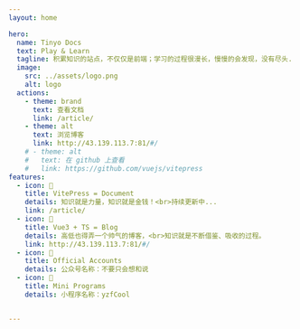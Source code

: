 ```yaml
---
layout: home

hero:
  name: Tinyo Docs
  text: Play & Learn
  tagline: 积累知识的站点，不仅仅是前端；学习的过程很漫长，慢慢的会发现，没有尽头...
  image:
    src: ../assets/logo.png
    alt: logo
  actions:
    - theme: brand
      text: 查看文档
      link: /article/
    - theme: alt
      text: 浏览博客
      link: http://43.139.113.7:81/#/
    # - theme: alt
    #   text: 在 github 上查看
    #   link: https://github.com/vuejs/vitepress
features:
  - icon: 📝
    title: VitePress = Document
    details: 知识就是力量，知识就是金钱！<br>持续更新中...
    link: /article/
  - icon: 🏡
    title: Vue3 + TS = Blog
    details: 高低也得弄一个帅气的博客，<br>知识就是不断借鉴、吸收的过程。
    link: http://43.139.113.7:81/#/
  - icon: 🌈
    title: Official Accounts
    details: 公众号名称：不要只会想和说
  - icon: 🚀
    title: Mini Programs
    details: 小程序名称：yzfCool


---
```


<style>
  ::-webkit-scrollbar {
    /*隐藏滚轮*/
    display: none;
  }
</style>